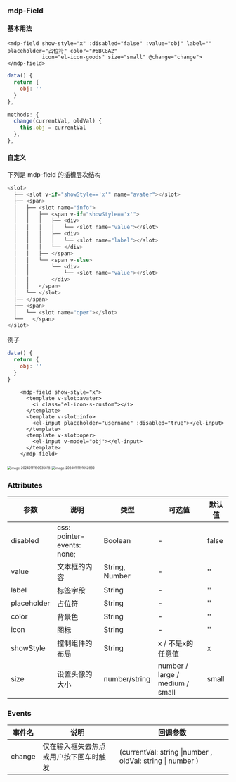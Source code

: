 ### mdp-Field

#### 基本用法

```vue
<mdp-field show-style="x" :disabled="false" :value="obj" label="" placeholder="占位符" color="#6BC8A2"
           icon="el-icon-goods" size="small" @change="change">
</mdp-field>
```

```js
data() {
  return {
    obj: ''
  }
},

methods: {
  change(currentVal, oldVal) {
    this.obj = currentVal
  },
},
```



#### 自定义

下列是 mdp-field 的插槽层次结构

```js
<slot>
  ├── <slot v-if="showStyle=='x'" name="avater"></slot>
  ├── <span>
  │   ├── <slot name="info">
  │   │   ├── <span v-if="showStyle=='x'">
  │   │   │   ├── <div>
  │   │   │   │   └── <slot name="value"></slot>
  │   │   │   ├── <div>
  │   │   │   │   └── <slot name="label"></slot>
  │   │   │   └── </div>
  │   │   ├── </span>
  │   │   └── <span v-else>
  │   │       └── <div>
  │   │           └── <slot name="value"></slot>
  │   │       </div>
  │   │   </span>
  │   └── </slot>
  │── </span>
  ├── <span>
  │   └── <slot name="oper"></slot>
  └──	</span>
</slot>
```

例子

```js
data() {
  return {
    obj: ''
  }
}
```

```vue
    <mdp-field show-style="x">
      <template v-slot:avater>
        <i class="el-icon-s-custom"></i>
      </template>
      <template v-slot:info>
        <el-input placeholder="username" :disabled="true"></el-input>
      </template>
      <template v-slot:oper>
        <el-input v-model="obj"></el-input>
      </template>
    </mdp-field>
```

<img src="../../../../docs/images/ui-components/mdp-field/image-20240111190935618.png" alt="image-20240111190935618" style="zoom:50%;"/>
<img src="../../../../docs/images/ui-components/mdp-field/image-20240111191052830.png" alt="image-20240111191052830" style="zoom:50%;" />



### Attributes

| 参数        | 说明                       | 类型           | 可选值                          | 默认值 |
| ----------- | -------------------------- | -------------- | ------------------------------- | ------ |
| disabled    | css: pointer-events: none; | Boolean        | -                               | false  |
| value       | 文本框的内容               | String, Number | -                               | ''     |
| label       | 标签字段                   | String         | -                               | ''     |
| placeholder | 占位符                     | String         | -                               | ''     |
| color       | 背景色                     | String         | -                               | ''     |
| icon        | 图标                       | String         | -                               | ''     |
| showStyle   | 控制组件的布局             | String         | x / 不是x的任意值               | x      |
| size        | 设置头像的大小             | number/string  | number / large / medium / small | small  |

### Events

| 事件名 | 说明                                   | 回调参数                                                  |
| ------ | -------------------------------------- | --------------------------------------------------------- |
| change | 仅在输入框失去焦点或用户按下回车时触发 | (currentVal: string \|number , oldVal: string \| number ) |

